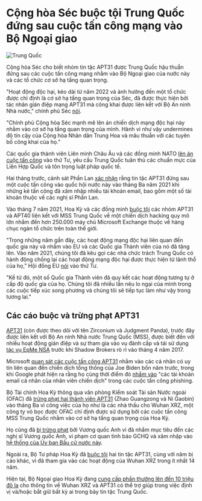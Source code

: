 # Cộng hòa Séc buộc tội Trung Quốc đứng sau cuộc tấn công mạng vào Bộ Ngoại giao

![Trung Quốc](https://www.bleepstatic.com/content/hl-images/2024/08/02/red-panda.jpg)

Cộng hòa Séc cho biết nhóm tin tặc APT31 được Trung Quốc hậu thuẫn đứng sau các cuộc tấn công mạng nhằm vào Bộ Ngoại giao của nước này và các tổ chức cơ sở hạ tầng quan trọng.

"Hoạt động độc hại, kéo dài từ năm 2022 và ảnh hưởng đến một tổ chức được chỉ định là cơ sở hạ tầng quan trọng của Séc, đã được thực hiện bởi tác nhân gián điệp mạng APT31 mà công khai được liên kết với Bộ An ninh Nhà nước," chính phủ Séc [nói](https://mzv.gov.cz/jnp/en/issues%5Fand%5Fpress/press%5Freleases/statement%5Fby%5Fthe%5Fgovernment%5Fof%5Fthe%5Fczech.html).

"Chính phủ Cộng hòa Séc mạnh mẽ lên án chiến dịch mạng độc hại này nhằm vào cơ sở hạ tầng quan trọng của mình. Hành vi như vậy undermines độ tín cậy của Cộng hòa Nhân dân Trung Hoa và mâu thuẫn với các tuyên bố công khai của họ."

Các quốc gia thành viên Liên minh Châu Âu và các đồng minh NATO [lên án cuộc tấn công](https://www.consilium.europa.eu/en/press/press-releases/2025/05/28/cyber-statement-by-the-high-representative-on-behalf-of-the-european-union-on-malicious-behaviour-in-cyberspace-against-czechia/) vào thứ Tư, yêu cầu Trung Quốc tuân thủ các chuẩn mực của Liên Hợp Quốc và tôn trọng luật pháp quốc tế.

Hai tháng trước, cảnh sát Phần Lan [xác nhận](https://www.bleepingcomputer.com/news/security/finland-confirms-apt31-hackers-behind-2021-parliament-breach/) rằng tin tặc APT31 đứng sau một cuộc tấn công vào quốc hội nước này vào tháng Ba năm 2021 khi những kẻ tấn công đã xâm nhập nhiều tài khoản email, bao gồm một số tài khoản thuộc về các nghị sĩ Phần Lan.

Vào tháng 7 năm 2021, Hoa Kỳ và các đồng minh [buộc tội](https://www.bleepingcomputer.com/news/security/us-and-allies-officially-accuse-china-of-microsoft-exchange-attacks/) các nhóm APT31 và APT40 liên kết với MSS Trung Quốc về một chiến dịch hacking quy mô lớn nhắm đến hơn 250.000 máy chủ Microsoft Exchange thuộc về hàng chục ngàn tổ chức trên toàn thế giới.

"Trong những năm gần đây, các hoạt động mạng độc hại liên quan đến quốc gia này và nhắm vào EU và các Quốc gia Thành viên của nó đã tăng lên. Vào năm 2021, chúng tôi đã kêu gọi các nhà chức trách Trung Quốc có hành động chống lại các hoạt động mạng độc hại được thực hiện từ lãnh thổ của họ," Hội đồng EU [nói](https://www.consilium.europa.eu/en/press/press-releases/2025/05/28/cyber-statement-by-the-high-representative-on-behalf-of-the-european-union-on-malicious-behaviour-in-cyberspace-against-czechia/) vào thứ Tư.

"Kể từ đó, một số Quốc gia Thành viên đã quy kết các hoạt động tương tự ở cấp độ quốc gia của họ. Chúng tôi đã nhiều lần nêu lo ngại của mình trong các cuộc tiếp xúc song phương và chúng tôi sẽ tiếp tục làm như vậy trong tương lai."

## Các cáo buộc và trừng phạt APT31

[APT31](https://www.fireeye.com/current-threats/apt-groups.html#apt31) (còn được theo dõi với tên Zirconium và Judgment Panda), trước đây được liên kết với Bộ An ninh Nhà nước Trung Quốc (MSS), được biết đến với nhiều hoạt động gián điệp và sự tham gia vào vụ đánh cắp và tái sử dụng [tác vụ EpMe NSA](https://www.bleepingcomputer.com/news/security/chinese-hackers-used-nsa-exploit-years-before-shadow-brokers-leak/) trước khi Shadow Brokers rò rỉ vào tháng 4 năm 2017.

Microsoft [quan sát các cuộc tấn công APT31](https://www.bleepingcomputer.com/news/security/microsoft-state-backed-hackers-are-targeting-the-2020-us-elections/) nhằm vào các cá nhân có uy tín liên quan đến chiến dịch tổng thống của Joe Biden bốn năm trước, trong khi Google phát hiện ra rằng họ cùng thời điểm đó [nhắm vào](https://www.bleepingcomputer.com/news/security/google-warned-users-of-33-000-state-sponsored-attacks-in-2020/) "các tài khoản email cá nhân của nhân viên chiến dịch" trong các cuộc tấn công phishing.

Bộ Tài chính Hoa Kỳ thông qua văn phòng Kiểm soát Tài sản Nước ngoài (OFAC) đã [trừng phạt hai thành viên APT31](https://www.bleepingcomputer.com/news/security/us-sanctions-apt31-hackers-behind-critical-infrastructure-attacks/) (Zhao Guangzong và Ni Gaobin) vào tháng Ba vì công việc của họ như là các nhà thầu cho Wuhan XRZ, một công ty vỏ bọc được OFAC chỉ định được sử dụng bởi các cuộc tấn công MSS Trung Quốc nhằm vào cơ sở hạ tầng quan trọng của Hoa Kỳ.

Họ cũng đã [bị trừng phạt](https://www.gov.uk/government/news/uk-holds-china-state-affiliated-organisations-and-individuals-responsible-for-malicious-cyber-activity) bởi Vương quốc Anh vì đã nhắm mục tiêu đến các nghị sĩ Vương quốc Anh, vi phạm cơ quan tình báo GCHQ và xâm nhập vào [hệ thống của Ủy ban Bầu cử nước này](https://www.bleepingcomputer.com/news/security/uk-electoral-commission-data-breach-exposes-8-years-of-voter-data/).

Ngoài ra, Bộ Tư pháp Hoa Kỳ đã [buộc tội](http://www.justice.gov/opa/pr/seven-hackers-associated-chinese-government-charged-computer-intrusions-targeting-perceived) hai tin tặc APT31, cùng với năm bị cáo khác, vì đã tham gia vào các hoạt động của Wuhan XRZ trong ít nhất 14 năm.

Hiện tại, Bộ Ngoại giao Hoa Kỳ đang [cung cấp phần thưởng lên đến 10 triệu đô la](https://rewardsforjustice.net/rewards/apt31-wuhan-xiaoruizhi-science-technology-company-ltd/) cho thông tin về Wuhan XRZ và APT31 có thể trợ giúp trong việc định vị và/hoặc bắt giữ bất kỳ ai trong bảy tin tặc Trung Quốc.